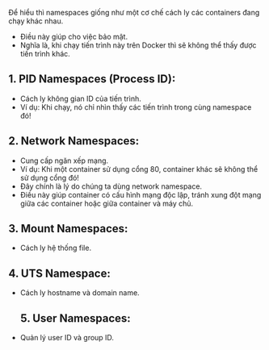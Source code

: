 Để hiểu thì namespaces giống như một cơ chế cách ly các containers đang chạy khác nhau.

- Điều này giúp cho việc bảo mật.
- Nghĩa là, khi chạy tiến trình này trên Docker thì sẽ không thể thấy được tiến trình khác.

## 1. PID Namespaces (Process ID):

- Cách ly không gian ID của tiến trình.
- Ví dụ: Khi chạy, nó chỉ nhìn thấy các tiến trình trong cùng namespace đó!

## 2. Network Namespaces:

- Cung cấp ngăn xếp mạng.
- Ví dụ: Khi một container sử dụng cổng 80, container khác sẽ không thể sử dụng cổng đó!
- Đây chính là lý do chúng ta dùng network namespace.
- Điều này giúp container có cấu hình mạng độc lập, tránh xung đột mạng giữa các container hoặc giữa container và máy chủ.

## 3. Mount Namespaces:

- Cách ly hệ thống file.

## 4. UTS Namespace:

- Cách ly hostname và domain name.

  ## 5. User Namespaces:

- Quản lý user ID và group ID.
